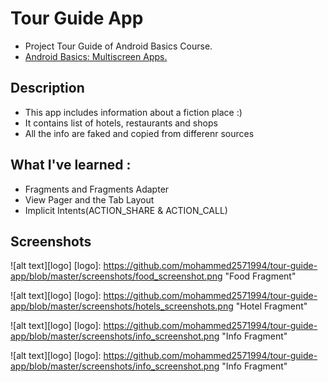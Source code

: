 # Tour Guide App

+ Project Tour Guide of Android Basics Course.
+ [Android Basics: Multiscreen Apps.](https://classroom.udacity.com/courses/ud839)

## Description 
+ This app includes information about a fiction place :)
+ It contains list of hotels, restaurants and shops 
+ All the info are faked and copied from differenr sources

## What I've learned :
+ Fragments and Fragments Adapter
+ View Pager and the Tab Layout
+ Implicit Intents(ACTION_SHARE & ACTION_CALL)

## Screenshots 

![alt text][logo]
[logo]: https://github.com/mohammed2571994/tour-guide-app/blob/master/screenshots/food_screenshot.png "Food Fragment"

![alt text][logo]
[logo]: https://github.com/mohammed2571994/tour-guide-app/blob/master/screenshots/hotels_screenshots.png "Hotel Fragment"

![alt text][logo]
[logo]: https://github.com/mohammed2571994/tour-guide-app/blob/master/screenshots/info_screenshot.png "Info Fragment"

![alt text][logo]
[logo]: https://github.com/mohammed2571994/tour-guide-app/blob/master/screenshots/info_screenshot.png "Info Fragment"
